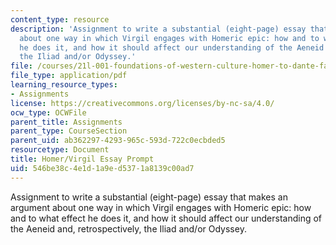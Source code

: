 ```yaml
---
content_type: resource
description: 'Assignment to write a substantial (eight-page) essay that makes an argument
  about one way in which Virgil engages with Homeric epic: how and to what effect
  he does it, and how it should affect our understanding of the Aeneid and, retrospectively,
  the Iliad and/or Odyssey.'
file: /courses/21l-001-foundations-of-western-culture-homer-to-dante-fall-2008/546be38c4e1d1a9ed5371a8139c00ad7_virg_home_prompt.pdf
file_type: application/pdf
learning_resource_types:
- Assignments
license: https://creativecommons.org/licenses/by-nc-sa/4.0/
ocw_type: OCWFile
parent_title: Assignments
parent_type: CourseSection
parent_uid: ab362297-4293-965c-593d-722c0ecbded5
resourcetype: Document
title: Homer/Virgil Essay Prompt
uid: 546be38c-4e1d-1a9e-d537-1a8139c00ad7
---
```

Assignment to write a substantial (eight-page) essay that makes an argument about one way in which Virgil engages with Homeric epic: how and to what effect he does it, and how it should affect our understanding of the Aeneid and, retrospectively, the Iliad and/or Odyssey.